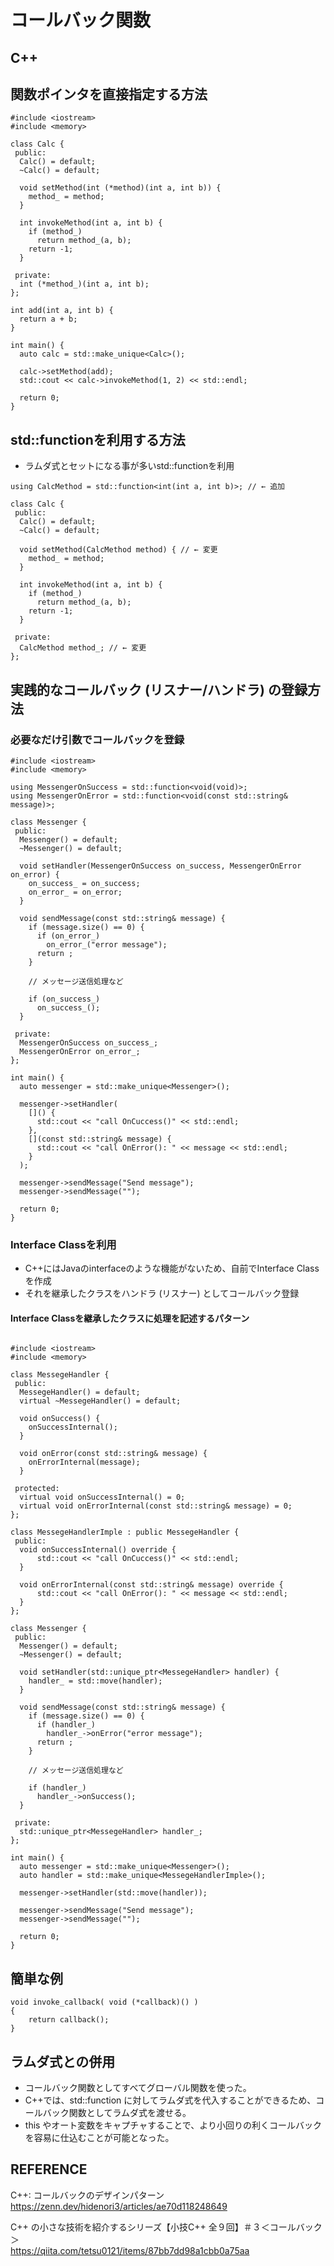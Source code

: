 # コールバック関数


## C++
## 関数ポインタを直接指定する方法


```
#include <iostream>
#include <memory>

class Calc {
 public:
  Calc() = default;
  ~Calc() = default;

  void setMethod(int (*method)(int a, int b)) {
    method_ = method;
  }

  int invokeMethod(int a, int b) {
    if (method_)
      return method_(a, b);
    return -1;
  }

 private:
  int (*method_)(int a, int b);
};

int add(int a, int b) {
  return a + b;
}

int main() {
  auto calc = std::make_unique<Calc>();

  calc->setMethod(add);
  std::cout << calc->invokeMethod(1, 2) << std::endl;

  return 0;
}

```



## std::functionを利用する方法

- ラムダ式とセットになる事が多いstd::functionを利用

```
using CalcMethod = std::function<int(int a, int b)>; // ← 追加

class Calc {
 public:
  Calc() = default;
  ~Calc() = default;

  void setMethod(CalcMethod method) { // ← 変更
    method_ = method;
  }

  int invokeMethod(int a, int b) {
    if (method_)
      return method_(a, b);
    return -1;
  }

 private:
  CalcMethod method_; // ← 変更
};
```



## 実践的なコールバック (リスナー/ハンドラ) の登録方法

### 必要なだけ引数でコールバックを登録

```
#include <iostream>
#include <memory>

using MessengerOnSuccess = std::function<void(void)>;
using MessengerOnError = std::function<void(const std::string& message)>;

class Messenger {
 public:
  Messenger() = default;
  ~Messenger() = default;

  void setHandler(MessengerOnSuccess on_success, MessengerOnError on_error) {
    on_success_ = on_success;
    on_error_ = on_error;
  }

  void sendMessage(const std::string& message) {
    if (message.size() == 0) {
      if (on_error_)
        on_error_("error message");
      return ;
    }

    // メッセージ送信処理など

    if (on_success_)
      on_success_();
  }

 private:
  MessengerOnSuccess on_success_;
  MessengerOnError on_error_;
};

int main() {
  auto messenger = std::make_unique<Messenger>();

  messenger->setHandler(
    []() {
      std::cout << "call OnCuccess()" << std::endl;
    },
    [](const std::string& message) {
      std::cout << "call OnError(): " << message << std::endl;
    }
  );

  messenger->sendMessage("Send message");
  messenger->sendMessage("");

  return 0;
}

```

### Interface Classを利用

- C++にはJavaのinterfaceのような機能がないため、自前でInterface Classを作成
- それを継承したクラスをハンドラ (リスナー) としてコールバック登録


#### Interface Classを継承したクラスに処理を記述するパターン


```

#include <iostream>
#include <memory>

class MessegeHandler {
 public:
  MessegeHandler() = default;
  virtual ~MessegeHandler() = default;

  void onSuccess() {
    onSuccessInternal();
  }

  void onError(const std::string& message) {
    onErrorInternal(message);
  }

 protected:
  virtual void onSuccessInternal() = 0;
  virtual void onErrorInternal(const std::string& message) = 0;
};

class MessegeHandlerImple : public MessegeHandler {
 public:
  void onSuccessInternal() override {
      std::cout << "call OnCuccess()" << std::endl;
  }

  void onErrorInternal(const std::string& message) override {
      std::cout << "call OnError(): " << message << std::endl;
  }
};

class Messenger {
 public:
  Messenger() = default;
  ~Messenger() = default;

  void setHandler(std::unique_ptr<MessegeHandler> handler) {
    handler_ = std::move(handler);
  }

  void sendMessage(const std::string& message) {
    if (message.size() == 0) {
      if (handler_)
        handler_->onError("error message");
      return ;
    }

    // メッセージ送信処理など

    if (handler_)
      handler_->onSuccess();
  }

 private:
  std::unique_ptr<MessegeHandler> handler_;
};

int main() {
  auto messenger = std::make_unique<Messenger>();
  auto handler = std::make_unique<MessegeHandlerImple>();

  messenger->setHandler(std::move(handler));

  messenger->sendMessage("Send message");
  messenger->sendMessage("");

  return 0;
}

```


## 簡単な例


```
void invoke_callback( void (*callback)() )
{
    return callback();
}
```


## ラムダ式との併用
- コールバック関数としてすべてグローバル関数を使った。
- C++では、std::function に対してラムダ式を代入することができるため、コールバック関数としてラムダ式を渡せる。
- this やオート変数をキャプチャすることで、より小回りの利くコールバックを容易に仕込むことが可能となった。


## REFERENCE

C++: コールバックのデザインパターン  
https://zenn.dev/hidenori3/articles/ae70d118248649


C++ の小さな技術を紹介するシリーズ【小技C++ 全９回】＃３＜コールバック＞  
https://qiita.com/tetsu0121/items/87bb7dd98a1cbb0a75aa

